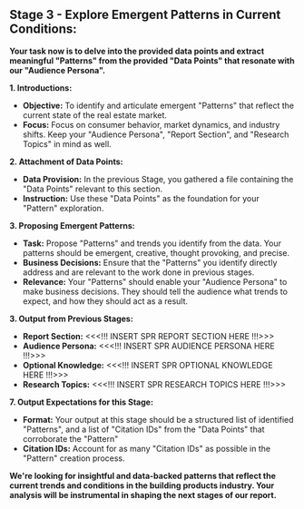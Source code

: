 ## **Stage 3 - Explore Emergent Patterns in Current Conditions:**

**Your task now is to delve into the provided data points and extract meaningful "Patterns" from the provided "Data Points" that resonate with our "Audience Persona".**

**1. Introductions:**
   - **Objective:** To identify and articulate emergent "Patterns" that reflect the current state of the real estate market.
   - **Focus:** Focus on consumer behavior, market dynamics, and industry shifts. Keep your "Audience Persona", "Report Section", and "Research Topics" in mind as well.

**2. Attachment of Data Points:**
   - **Data Provision:** In the previous Stage, you gathered a file containing the "Data Points" relevant to this section.
   - **Instruction:** Use these "Data Points" as the foundation for your "Pattern" exploration.

**3. Proposing Emergent Patterns:**
   - **Task:** Propose "Patterns" and trends you identify from the data. Your patterns should be emergent, creative, thought provoking, and precise.
   - **Business Decisions:** Ensure that the "Patterns" you identify directly address and are relevant to the work done in previous stages.
   - **Relevance:** Your "Patterns" should enable your "Audience Persona" to make business decisions. They should tell the audience what trends to expect, and how they should act as a result.

**3. Output from Previous Stages:**
   - **Report Section:** <<<!!! INSERT SPR REPORT SECTION HERE !!!>>>
   - **Audience Persona:** <<<!!! INSERT SPR AUDIENCE PERSONA HERE !!!>>>
   - **Optional Knowledge:** <<<!!! INSERT SPR OPTIONAL KNOWLEDGE HERE !!!>>>
   - **Research Topics:** <<<!!! INSERT SPR RESEARCH TOPICS HERE !!!>>>

**7. Output Expectations for this Stage:**
   - **Format:** Your output at this stage should be a structured list of identified "Patterns", and a list of "Citation IDs" from the "Data Points" that corroborate the "Pattern"
   - **Citation IDs:** Account for as many "Citation IDs" as possible in the "Pattern" creation process.

**We're looking for insightful and data-backed patterns that reflect the current trends and conditions in the building products industry. Your analysis will be instrumental in shaping the next stages of our report.**
